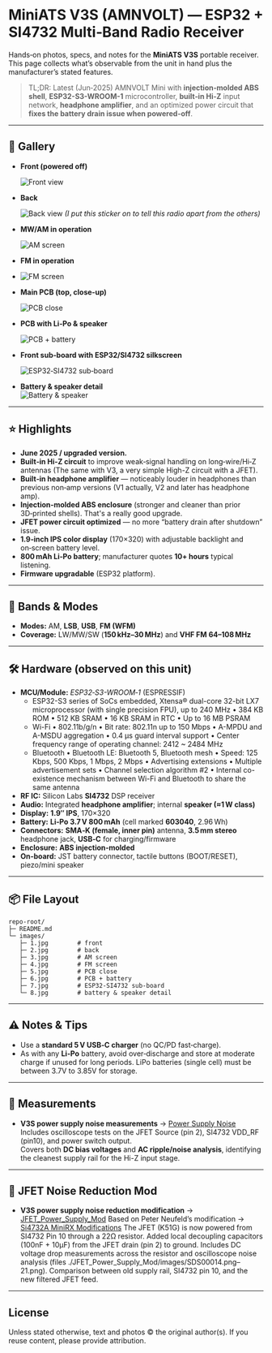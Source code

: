 # MiniATS V3S (AMNVOLT) — ESP32 + SI4732 Multi‑Band Radio Receiver

Hands‑on photos, specs, and notes for the **MiniATS V3S** portable receiver.  
This page collects what’s observable from the unit in hand plus the manufacturer’s stated features.

> TL;DR: Latest (Jun‑2025) AMNVOLT Mini with **injection‑molded ABS shell**, **ESP32-S3-WROOM-1** microcontroller, **built‑in Hi‑Z** input network, **headphone amplifier**, and an optimized power circuit that **fixes the battery drain issue when powered-off**.


---

## 📸 Gallery

- **Front (powered off)**
  
  ![Front view](./images/1.jpg)


- **Back**
  
  ![Back view](./images/2.jpg)
  *(I put this sticker on to tell this radio apart from the others)*


- **MW/AM in operation**
  
  ![AM screen](./images/3.jpg)


- **FM in operation**
- 
  ![FM screen](./images/4.jpg)


- **Main PCB (top, close‑up)**
 
  ![PCB close](./images/5.jpg)


- **PCB with Li‑Po & speaker**

  ![PCB + battery](./images/6.jpg)


- **Front sub‑board with ESP32/SI4732 silkscreen**
  
  ![ESP32‑SI4732 sub‑board](./images/7.jpg)


- **Battery & speaker detail**  
  ![Battery & speaker](./images/8.jpg)


---

## ⭐ Highlights
- **June 2025 / upgraded version.**
- **Built‑in Hi‑Z circuit** to improve weak‑signal handling on long‑wire/Hi‑Z antennas (The same with V3, a very simple High-Z circuit with a JFET).
- **Built‑in headphone amplifier** — noticeably louder in headphones than previous non‑amp versions (V1 actually, V2 and later has headphone amp).
- **Injection‑molded ABS enclosure** (stronger and cleaner than prior 3D‑printed shells). That's a really good upgrade.
- **JFET power circuit optimized** — no more “battery drain after shutdown” issue.
- **1.9‑inch IPS color display** (170×320) with adjustable backlight and on‑screen battery level.
- **800 mAh Li‑Po battery**; manufacturer quotes **10+ hours** typical listening.
- **Firmware upgradable** (ESP32 platform).


---

## 📡 Bands & Modes
- **Modes:** AM, **LSB**, **USB**, **FM (WFM)**  
- **Coverage:** LW/MW/SW (**150 kHz–30 MHz**) and **VHF FM 64–108 MHz**  


---

## 🛠️ Hardware (observed on this unit)
- **MCU/Module:** *ESP32‑S3-WROOM‑1* (ESPRESSIF)
    - ESP32-S3 series of SoCs embedded, Xtensa® dual-core 32-bit LX7 microprocessor (with single precision FPU), up to 240 MHz
      • 384 KB ROM
      • 512 KB SRAM
      • 16 KB SRAM in RTC
      • Up to 16 MB PSRAM
    - Wi-Fi
      • 802.11b/g/n
      • Bit rate: 802.11n up to 150 Mbps
      • A-MPDU and A-MSDU aggregation
      • 0.4 μs guard interval support
      • Center frequency range of operating channel: 2412 ~ 2484 MHz
    - Bluetooth
      • Bluetooth LE: Bluetooth 5, Bluetooth mesh
      • Speed: 125 Kbps, 500 Kbps, 1 Mbps, 2 Mbps
      • Advertising extensions
      • Multiple advertisement sets
      • Channel selection algorithm #2
      • Internal co-existence mechanism between Wi-Fi and Bluetooth to share the same antenna
- **RF IC:** Silicon Labs **SI4732** DSP receiver
- **Audio:** Integrated **headphone amplifier**; internal **speaker (≈1 W class)**  
- **Display:** **1.9″ IPS**, 170×320
- **Battery:** **Li‑Po 3.7 V 800 mAh** (cell marked **603040**, 2.96 Wh)
- **Connectors:** **SMA‑K (female, inner pin)** antenna, **3.5 mm stereo** headphone jack, **USB‑C** for charging/firmware
- **Enclosure:** **ABS injection‑molded**
- **On‑board:** JST battery connector, tactile buttons (BOOT/RESET), piezo/mini speaker


---

## 📦 File Layout
```
repo-root/
├─ README.md
└─ images/
   ├─ 1.jpg        # front
   ├─ 2.jpg        # back
   ├─ 3.jpg        # AM screen
   ├─ 4.jpg        # FM screen
   ├─ 5.jpg        # PCB close
   ├─ 6.jpg        # PCB + battery
   ├─ 7.jpg        # ESP32‑SI4732 sub‑board
   └─ 8.jpg        # battery & speaker detail
```


---

## ⚠️ Notes & Tips
- Use a **standard 5 V USB‑C charger** (no QC/PD fast‑charge).  
- As with any **Li‑Po** battery, avoid over‑discharge and store at moderate charge if unused for long periods. LiPo batteries (single cell) must be between 3.7V to 3.85V for storage.


---

## 📐 Measurements

* **V3S power supply noise measurements** → [Power Supply Noise](./Power_Supply_Noise/README.md)  
  Includes oscilloscope tests on the JFET Source (pin 2), SI4732 VDD_RF (pin10), and power switch output.  
  Covers both **DC bias voltages** and **AC ripple/noise analysis**, identifying the cleanest supply rail for the Hi-Z input stage.


---

## 📐 JFET Noise Reduction Mod

* **V3S power supply noise reduction modification** → [JFET_Power_Supply_Mod](./Amnvolt_V3S/JFET_Power_Supply_Mod/README.md)
  Based on Peter Neufeld’s modification → [Si4732A MiniRX Modifications](https://peterneufeld.wordpress.com/2025/06/13/si4732a-minirx-modifications/)
  The JFET (K51G) is now powered from SI4732 Pin 10 through a 22Ω resistor.
  Added local decoupling capacitors (100nF + 10µF) from the JFET drain (pin 2) to ground.
  Includes DC voltage drop measurements across the resistor and oscilloscope noise analysis (files ./JFET_Power_Supply_Mod/images/SDS00014.png–21.png).
  Comparison between old supply rail, SI4732 pin 10, and the new filtered JFET feed.


---

## License
Unless stated otherwise, text and photos © the original author(s). If you reuse content, please provide attribution.
